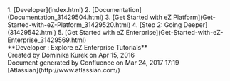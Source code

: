 <div id="page">
<div id="main" class="aui-page-panel">
<div id="main-header">
<div id="breadcrumb-section">
1.  [Developer](index.html)
2.  [Documentation](Documentation_31429504.html)
3.  [Get Started with eZ
    Platform](Get-Started-with-eZ-Platform_31429520.html)
4.  [Step 2: Going Deeper](31429542.html)
5.  [Get Started with eZ
    Enterprise](Get-Started-with-eZ-Enterprise_31429569.html)

</div>
**Developer : Explore eZ Enterprise Tutorials**

</div>
<div id="content" class="view">
<div class="page-metadata">
Created by Dominika Kurek on Apr 15, 2016

</div>
<div id="main-content" class="wiki-content group">
</div>
</div>
</div>
<div id="footer" role="contentinfo">
<div class="section footer-body">
Document generated by Confluence on Mar 24, 2017 17:19

<div id="footer-logo">
[Atlassian](http://www.atlassian.com/)

</div>
</div>
</div>
</div>

